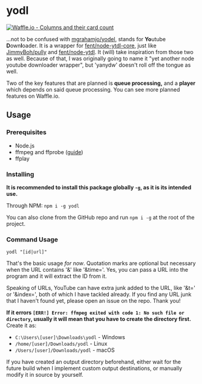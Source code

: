# yodl

[![Waffle.io - Columns and their card count](https://badge.waffle.io/Luxray5474/yodl.svg?columns=all)](https://waffle.io/Luxray5474/yodl)

...not to be confused with [mgrahamjo/yodel](https://github.com/mgrahamjo/yodel), stands for **Yo**utube **D**own**l**oader. It is a wrapper for [fent/node-ytdl-core](https://github.com/fent/node-ytdl-core), just like [JimmyBoh/pully](https://github.com/JimmyBoh/pully) and [fent/node-ytdl](https://github.com/fent/node-ytdl). It (will) take inspiration from those two as well. Because of that, I was originally going to name it "yet another node youtube downloader wrapper", but 'yanydw' doesn't roll off the tongue as well. 

Two of the key features that are planned is **queue processing,** and a **player** which depends on said queue processing. You can see more planned features on Waffle.io.

## Usage

### Prerequisites

* Node.js
* ffmpeg and ffprobe ([guide](https://github.com/fluent-ffmpeg/node-fluent-ffmpeg#prerequisites))
* ffplay

### Installing 

**It is recommended to install this package globally `-g`, as it is its intended use.**

Through NPM: `npm i -g yodl`

You can also clone from the GitHub repo and run `npm i -g` at the root of the project.

### Command Usage

```yodl "[id|url]"```

That's the basic usage *for now*. Quotation marks are optional but necessary when the URL contains '&' like '&time='. Yes, you can pass a URL into the program and it will extract the ID from it. 

Speaking of URLs, YouTube can have extra junk added to the URL, like '&t=' or '&index=', both of which I have tackled already. If you find any URL junk that I haven't found yet, please open an issue on the repo. Thank you!

**If it errors `[ERR!] Error: ffmpeg exited with code 1: No such file or directory`, usually it will mean that you have to create the directory first.** Create it as:

* `C:\Users\[user]\Downloads\yodl` - Windows
* `/home/[user]/Downloads/yodl` - Linux
* `/Users/[user]/Downloads/yodl` - macOS

If you have created an output directory beforehand, either wait for the future build when I implement custom output destinations, or manually modify it in source by yourself.